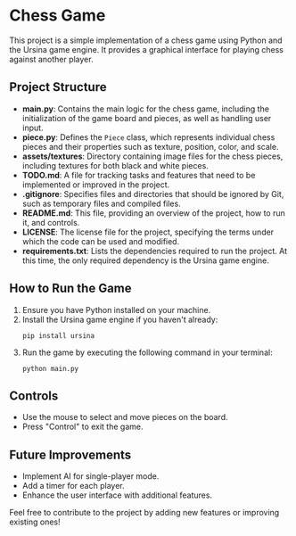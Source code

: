# Chess Game

This project is a simple implementation of a chess game using Python and the Ursina game engine. It provides a graphical interface for playing chess against another player.

## Project Structure

- **main.py**: Contains the main logic for the chess game, including the initialization of the game board and pieces, as well as handling user input.
- **piece.py**: Defines the `Piece` class, which represents individual chess pieces and their properties such as texture, position, color, and scale.
- **assets/textures**: Directory containing image files for the chess pieces, including textures for both black and white pieces.
- **TODO.md**: A file for tracking tasks and features that need to be implemented or improved in the project.
- **.gitignore**: Specifies files and directories that should be ignored by Git, such as temporary files and compiled files.
- **README.md**: This file, providing an overview of the project, how to run it, and controls.
- **LICENSE**: The license file for the project, specifying the terms under which the code can be used and modified.
- **requirements.txt**: Lists the dependencies required to run the project. At this time, the only required dependency is the Ursina game engine.

## How to Run the Game

1. Ensure you have Python installed on your machine.
2. Install the Ursina game engine if you haven't already:
   ```
   pip install ursina
   ```
3. Run the game by executing the following command in your terminal:
   ```
   python main.py
   ```

## Controls

- Use the mouse to select and move pieces on the board.
- Press "Control" to exit the game.

## Future Improvements

- Implement AI for single-player mode.
- Add a timer for each player.
- Enhance the user interface with additional features.

Feel free to contribute to the project by adding new features or improving existing ones!